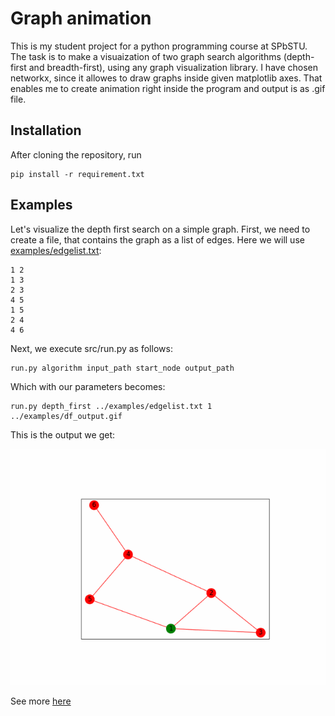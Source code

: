 # Graph animation

This is my student project for a python programming course at SPbSTU.
The task is to make a visuaization of two graph search algorithms (depth-first and breadth-first), using any graph visualization library. I have chosen networkx, since it allowes to draw graphs inside given matplotlib axes. That enables me to create animation right inside the program and output is as .gif file.

## Installation
After cloning the repository, run
```
pip install -r requirement.txt
```
## Examples
Let's visualize the depth first search on a simple graph.
First, we need to create a file, that contains the graph as a list of edges. Here we will use [examples/edgelist.txt](examples/edgelist.txt):
```
1 2
1 3
2 3
4 5
1 5
2 4
4 6
```
Next, we execute src/run.py as follows:
```
run.py algorithm input_path start_node output_path
```
Which with our parameters becomes:
```
run.py depth_first ../examples/edgelist.txt 1 ../examples/df_output.gif
```
This is the output we get:

![result](examples/df_output.gif)

See more [here](examples)
